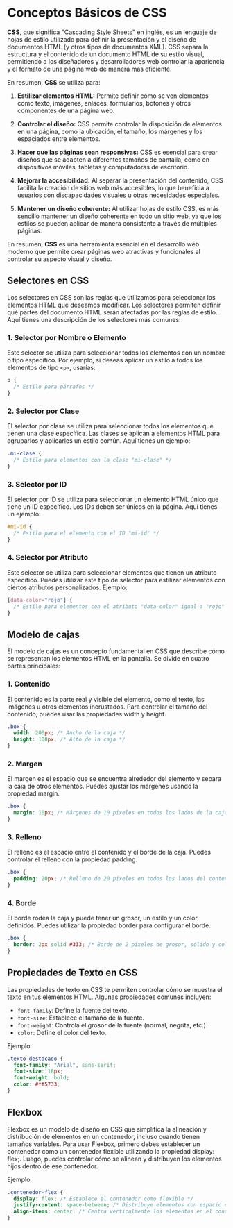 # Conceptos Básicos de CSS

**CSS**, que significa "Cascading Style Sheets" en inglés, es un lenguaje de hojas de estilo utilizado para definir la presentación y el diseño de documentos HTML (y otros tipos de documentos XML). CSS separa la estructura y el contenido de un documento HTML de su estilo visual, permitiendo a los diseñadores y desarrolladores web controlar la apariencia y el formato de una página web de manera más eficiente.

En resumen, **CSS** se utiliza para:

1. **Estilizar elementos HTML:** Permite definir cómo se ven elementos como texto, imágenes, enlaces, formularios, botones y otros componentes de una página web.

2. **Controlar el diseño:** CSS permite controlar la disposición de elementos en una página, como la ubicación, el tamaño, los márgenes y los espaciados entre elementos.

3. **Hacer que las páginas sean responsivas:** CSS es esencial para crear diseños que se adapten a diferentes tamaños de pantalla, como en dispositivos móviles, tabletas y computadoras de escritorio.

4. **Mejorar la accesibilidad:** Al separar la presentación del contenido, CSS facilita la creación de sitios web más accesibles, lo que beneficia a usuarios con discapacidades visuales u otras necesidades especiales.

5. **Mantener un diseño coherente:** Al utilizar hojas de estilo CSS, es más sencillo mantener un diseño coherente en todo un sitio web, ya que los estilos se pueden aplicar de manera consistente a través de múltiples páginas.

En resumen, **CSS** es una herramienta esencial en el desarrollo web moderno que permite crear páginas web atractivas y funcionales al controlar su aspecto visual y diseño.

## Selectores en CSS

Los selectores en CSS son las reglas que utilizamos para seleccionar los elementos HTML que deseamos modificar. Los selectores permiten definir qué partes del documento HTML serán afectadas por las reglas de estilo. Aquí tienes una descripción de los selectores más comunes:

### 1. Selector por Nombre o Elemento

Este selector se utiliza para seleccionar todos los elementos con un nombre o tipo específico. Por ejemplo, si deseas aplicar un estilo a todos los elementos de tipo `<p>`, usarías:

```css
p {
  /* Estilo para párrafos */
}
```

### 2. Selector por Clase

El selector por clase se utiliza para seleccionar todos los elementos que tienen una clase específica. Las clases se aplican a elementos HTML para agruparlos y aplicarles un estilo común. Aquí tienes un ejemplo:

```css
.mi-clase {
  /* Estilo para elementos con la clase "mi-clase" */
}
```

### 3. Selector por ID

El selector por ID se utiliza para seleccionar un elemento HTML único que tiene un ID específico. Los IDs deben ser únicos en la página. Aquí tienes un ejemplo:

```css
#mi-id {
  /* Estilo para el elemento con el ID "mi-id" */
}
```

### 4. Selector por Atributo

Este selector se utiliza para seleccionar elementos que tienen un atributo específico. Puedes utilizar este tipo de selector para estilizar elementos con ciertos atributos personalizados. Ejemplo:

```css
[data-color="rojo"] {
  /* Estilo para elementos con el atributo "data-color" igual a "rojo" */
}
```

## Modelo de cajas

El modelo de cajas es un concepto fundamental en CSS que describe cómo se representan los elementos HTML en la pantalla. Se divide en cuatro partes principales:

### 1. Contenido

El contenido es la parte real y visible del elemento, como el texto, las imágenes u otros elementos incrustados. Para controlar el tamaño del contenido, puedes usar las propiedades width y height.

```css
.box {
  width: 200px; /* Ancho de la caja */
  height: 100px; /* Alto de la caja */
}
```

### 2. Margen

El margen es el espacio que se encuentra alrededor del elemento y separa la caja de otros elementos. Puedes ajustar los márgenes usando la propiedad margin.

```css
.box {
  margin: 10px; /* Márgenes de 10 píxeles en todos los lados de la caja */
}
```

### 3. Relleno

El relleno es el espacio entre el contenido y el borde de la caja. Puedes controlar el relleno con la propiedad padding.

```css
.box {
  padding: 20px; /* Relleno de 20 píxeles en todos los lados del contenido */
}
```

### 4. Borde

El borde rodea la caja y puede tener un grosor, un estilo y un color definidos. Puedes utilizar la propiedad border para configurar el borde.

```css
.box {
  border: 2px solid #333; /* Borde de 2 píxeles de grosor, sólido y color #333 */
}
```

## Propiedades de Texto en CSS

Las propiedades de texto en CSS te permiten controlar cómo se muestra el texto en tus elementos HTML. Algunas propiedades comunes incluyen:

- `font-family`: Define la fuente del texto.
- `font-size`: Establece el tamaño de la fuente.
- `font-weight`: Controla el grosor de la fuente (normal, negrita, etc.).
- `color`: Define el color del texto.

Ejemplo:

```css
.texto-destacado {
  font-family: "Arial", sans-serif;
  font-size: 18px;
  font-weight: bold;
  color: #ff5733;
}
```

## Flexbox

Flexbox es un modelo de diseño en CSS que simplifica la alineación y distribución de elementos en un contenedor, incluso cuando tienen tamaños variables. Para usar Flexbox, primero debes establecer un contenedor como un contenedor flexible utilizando la propiedad display: flex;. Luego, puedes controlar cómo se alinean y distribuyen los elementos hijos dentro de ese contenedor.

Ejemplo:

```css
.contenedor-flex {
  display: flex; /* Establece el contenedor como flexible */
  justify-content: space-between; /* Distribuye elementos con espacio entre ellos */
  align-items: center; /* Centra verticalmente los elementos en el contenedor */
}
```
